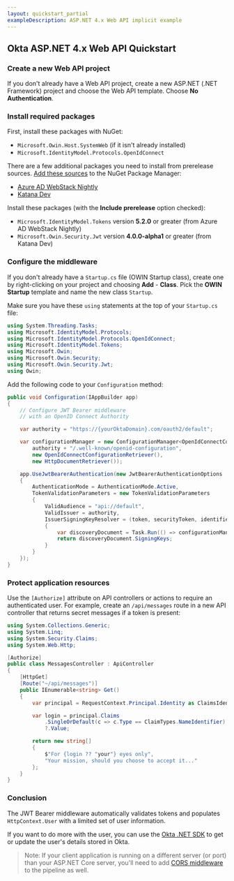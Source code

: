 ```yaml
---
layout: quickstart_partial
exampleDescription: ASP.NET 4.x Web API implicit example
---
```


## Okta ASP.NET 4.x Web API Quickstart

### Create a new Web API project

If you don't already have a Web API project, create a new ASP.NET (.NET Framework) project and choose the Web API template. Choose **No Authentication**.

### Install required packages

First, install these packages with NuGet:

- `Microsoft.Owin.Host.SystemWeb` (if it isn't already installed)
- `Microsoft.IdentityModel.Protocols.OpenIdConnect`

There are a few additional packages you need to install from prerelease sources. [Add these sources](https://docs.microsoft.com/en-us/nuget/tools/package-manager-ui#package-sources) to the NuGet Package Manager:

- [Azure AD WebStack Nightly](https://www.myget.org/F/azureadwebstacknightly/)
- [Katana Dev](https://dotnet.myget.org/F/katana-dev/api/v3/index.json)

Install these packages (with the **Include prerelease** option checked):

- `Microsoft.IdentityModel.Tokens` version **5.2.0** or greater (from Azure AD WebStack Nightly)
- `Microsoft.Owin.Security.Jwt` version **4.0.0-alpha1** or greater (from Katana Dev)

### Configure the middleware

If you don't already have a `Startup.cs` file (OWIN Startup class), create one by right-clicking on your project and choosing **Add** - **Class**. Pick the **OWIN Startup** template and name the new class `Startup`.

Make sure you have these `using` statements at the top of your `Startup.cs` file:

```csharp
using System.Threading.Tasks;
using Microsoft.IdentityModel.Protocols;
using Microsoft.IdentityModel.Protocols.OpenIdConnect;
using Microsoft.IdentityModel.Tokens;
using Microsoft.Owin;
using Microsoft.Owin.Security;
using Microsoft.Owin.Security.Jwt;
using Owin;
```

Add the following code to your `Configuration` method:

```csharp
public void Configuration(IAppBuilder app)
{
    // Configure JWT Bearer middleware
    // with an OpenID Connect Authority

    var authority = "https://{yourOktaDomain}.com/oauth2/default";

    var configurationManager = new ConfigurationManager<OpenIdConnectConfiguration>(
        authority + "/.well-known/openid-configuration",
        new OpenIdConnectConfigurationRetriever(),
        new HttpDocumentRetriever());

    app.UseJwtBearerAuthentication(new JwtBearerAuthenticationOptions
    {
        AuthenticationMode = AuthenticationMode.Active,
        TokenValidationParameters = new TokenValidationParameters
        {
            ValidAudience = "api://default",
            ValidIssuer = authority,
            IssuerSigningKeyResolver = (token, securityToken, identifier, parameters) =>
            {
                var discoveryDocument = Task.Run(() => configurationManager.GetConfigurationAsync()).GetAwaiter().GetResult();
                return discoveryDocument.SigningKeys;
            }
        }
    });
}
```

### Protect application resources

Use the `[Authorize]` attribute on API controllers or actions to require an authenticated user. For example, create an `/api/messages` route in a new API controller that returns secret messages if a token is present:

```csharp
using System.Collections.Generic;
using System.Linq;
using System.Security.Claims;
using System.Web.Http;

[Authorize]
public class MessagesController : ApiController
{
    [HttpGet]
    [Route("~/api/messages")]
    public IEnumerable<string> Get()
    {
        var principal = RequestContext.Principal.Identity as ClaimsIdentity;

        var login = principal.Claims
            .SingleOrDefault(c => c.Type == ClaimTypes.NameIdentifier)
            ?.Value;

        return new string[]
        {
            $"For {login ?? "your"} eyes only",
            "Your mission, should you choose to accept it..."
        };
    }
}
```

### Conclusion

The JWT Bearer middleware automatically validates tokens and populates `HttpContext.User` with a limited set of user information.

If you want to do more with the user, you can use the [Okta .NET SDK](https://github.com/okta/okta-sdk-dotnet) to get or update the user's details stored in Okta.

> Note: If your client application is running on a different server (or port) than your ASP.NET Core server, you'll need to add [CORS middleware](https://docs.microsoft.com/en-us/aspnet/core/security/cors) to the pipeline as well.
